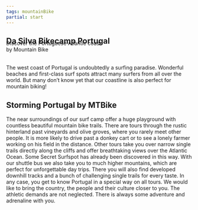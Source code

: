 ```yaml
---
tags: mountainBike
partial: start
---
```


## Da Silva Bikecamp Portugal

<div class="h3" style="margin-top: -2rem;">Discover the Portuguese Atlantic coast</div>

<div class="h1" style="margin: 0 0 2rem 0;">by Mountain Bike</div>

The west coast of Portugal is undoubtedly a surfing paradise. Wonderful beaches and first-class surf spots attract many surfers from all over the world. But many don’t know yet that our coastline is also perfect for mountain biking!

## Storming Portugal by MTBike

The near surroundings of our surf camp offer a huge playground with countless beautiful mountain bike trails. There are tours through the rustic hinterland past vineyards and olive groves, where you rarely meet other people. It is more likely to drive past a donkey cart or to see a lonely farmer working on his field in the distance. Other tours take you over narrow single trails directly along the cliffs and offer breathtaking views over the Atlantic Ocean. Some Secret Surfspot has already been discovered in this way. With our shuttle bus we also take you to much higher mountains, which are perfect for unforgettable day trips. There you will also find developed downhill tracks and a bunch of challenging single trails for every taste. In any case, you get to know Portugal in a special way on all tours. We would like to bring the country, the people and their culture closer to you. The athletic demands are not neglected. There is always some adventure and adrenaline with you.

